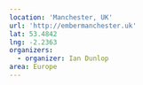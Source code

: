 ```yaml
---
location: 'Manchester, UK'
url: 'http://embermanchester.uk'
lat: 53.4842
lng: -2.2363
organizers:
  - organizer: Ian Dunlop
area: Europe
---
```

